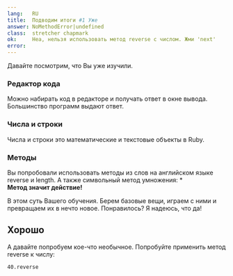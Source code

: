 ```yaml
---
lang:   RU
title:  Подводим итоги #1 Уже
answer: NoMethodError|undefined
class:  stretcher chapmark
ok:     Неа, нельзя использовать метод reverse с числом. Жми 'next'
error:  
---
```


Давайте посмотрим, что Вы уже изучили.

### Редактор кода
Можно набирать код в редакторе и получать ответ в окне вывода.
Большинство программ выдают ответ.

### Числа и строки
Числа и строки это математические и текстовые объекты в Ruby.

### Методы
Вы попробовали использовать методы из слов на английском языке reverse и length. А также символьный
метод умножения: \*  
__Метод значит действие!__

В этом суть Вашего обучения. Берем базовые вещи, играем с ними и превращаем их в
нечто новое. Понравилось? Я надеюсь, что да!

## Хорошо
А давайте попробуем кое-что необычное. Попробуйте применить метод reverse к числу:

    40.reverse
